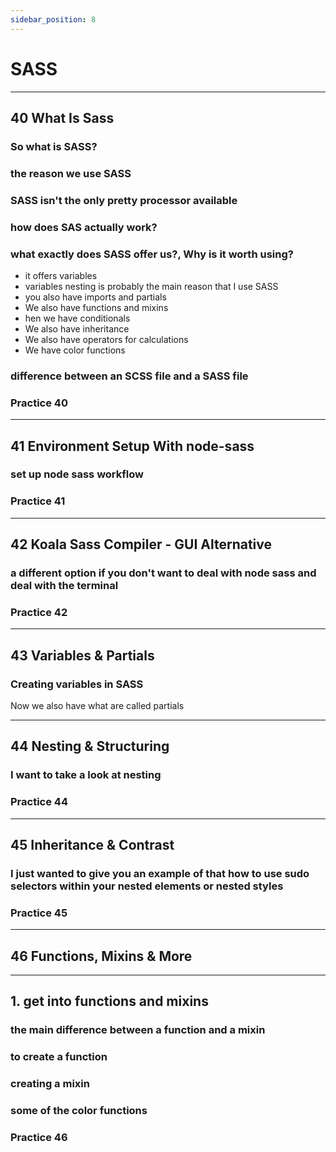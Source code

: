 ```yaml
---
sidebar_position: 8
---
```


# SASS

---

## 40 What Is Sass

>

### So what is SASS?

>

### the reason we use SASS

>

### SASS isn't the only pretty processor available

>

### how does SAS actually work?

>

### what exactly does SASS offer us?, Why is it worth using?

- it offers variables
- variables nesting is probably the main reason that I use SASS
- you also have imports and partials
- We also have functions and mixins
- hen we have conditionals
- We also have inheritance
- We also have operators for calculations
- We have color functions
  >

### difference between an SCSS file and a SASS file

>

### **Practice 40**

---

## 41 Environment Setup With node-sass

>

### set up node sass workflow

>

### **Practice 41**

---

## 42 Koala Sass Compiler - GUI Alternative

>

### a different option if you don't want to deal with node sass and deal with the terminal

>

### **Practice 42**

---

## 43 Variables & Partials

>

### Creating variables in SASS

Now we also have what are called partials

---

## 44 Nesting & Structuring

>

### I want to take a look at nesting

>

### **Practice 44**

---

## 45 Inheritance & Contrast

### I just wanted to give you an example of that how to use sudo selectors within your nested elements or nested styles

>

### **Practice 45**

---

## 46 Functions, Mixins & More

---

## 1. get into functions and mixins

>

### the main difference between a function and a mixin

>

### to create a function

>

### creating a mixin

>

### some of the color functions

>

### **Practice 46**
